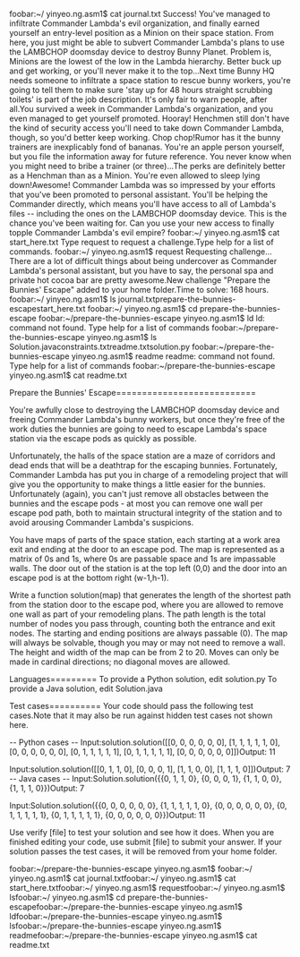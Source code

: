 foobar:~/ yinyeo.ng.asm1$ cat journal.txt
Success! You've managed to infiltrate Commander Lambda's evil organization, and finally earned yourself an entry-level position as a Minion on their space station. From here, you just might be able to subvert Commander Lambda's plans to use the LAMBCHOP doomsday device to destroy Bunny Planet. Problem is, Minions are the lowest of the low in the Lambda hierarchy. Better buck up and get working, or you'll never make it to the top...Next time Bunny HQ needs someone to infiltrate a space station to rescue bunny workers, you're going to tell them to make sure 'stay up for 48 hours straight scrubbing toilets' is part of the job description. It's only fair to warn people, after all.You survived a week in Commander Lambda's organization, and you even managed to get yourself promoted. Hooray! Henchmen still don't have the kind of security access you'll need to take down Commander Lambda, though, so you'd better keep working. Chop chop!Rumor has it the bunny trainers are inexplicably fond of bananas. You're an apple person yourself, but you file the information away for future reference. You never know when you might need to bribe a trainer (or three)...The perks are definitely better as a Henchman than as a Minion. You're even allowed to sleep lying down!Awesome! Commander Lambda was so impressed by your efforts that you've been promoted to personal assistant. You'll be helping the Commander directly, which means you'll have access to all of Lambda's files -- including the ones on the LAMBCHOP doomsday device. This is the chance you've been waiting for. Can you use your new access to finally topple Commander Lambda's evil empire?
foobar:~/ yinyeo.ng.asm1$ cat start_here.txt
Type request to request a challenge.Type help for a list of commands.
foobar:~/ yinyeo.ng.asm1$ request
Requesting challenge...
There are a lot of difficult things about being undercover as Commander Lambda's personal assistant, but you have to say, the personal spa and private hot cocoa bar are pretty awesome.New challenge "Prepare the Bunnies' Escape" added to your home folder.Time to solve: 168 hours.
foobar:~/ yinyeo.ng.asm1$ ls
journal.txtprepare-the-bunnies-escapestart_here.txt
foobar:~/ yinyeo.ng.asm1$ cd prepare-the-bunnies-escape
foobar:~/prepare-the-bunnies-escape yinyeo.ng.asm1$ ld
ld: command not found. Type help for a list of commands
foobar:~/prepare-the-bunnies-escape yinyeo.ng.asm1$ ls
Solution.javaconstraints.txtreadme.txtsolution.py
foobar:~/prepare-the-bunnies-escape yinyeo.ng.asm1$ readme
readme: command not found. Type help for a list of commands
foobar:~/prepare-the-bunnies-escape yinyeo.ng.asm1$ cat readme.txt

Prepare the Bunnies' Escape===========================

You're awfully close to destroying the LAMBCHOP doomsday device and freeing Commander Lambda's bunny workers, but once they're free of the work duties the bunnies are going to need to escape Lambda's space station via the escape pods as quickly as possible. 

Unfortunately, the halls of the space station are a maze of corridors and dead ends that will be a deathtrap for the escaping bunnies. 
Fortunately, Commander Lambda has put you in charge of a remodeling project that will give you the opportunity to make things a little easier for the bunnies. Unfortunately (again), you can't just remove all obstacles between the bunnies and the escape pods - at most you can remove one wall per escape pod path, both to maintain structural integrity of the station and to avoid arousing Commander Lambda's suspicions. 

You have maps of parts of the space station, each starting at a work area exit and ending at the door to an escape pod. 
The map is represented as a matrix of 0s and 1s, where 0s are passable space and 1s are impassable walls. 
The door out of the station is at the top left (0,0) and the door into an escape pod is at the bottom right (w-1,h-1). 

Write a function solution(map) that generates the length of the shortest path from the station door to the escape pod, where you are allowed to remove one wall as part of your remodeling plans. The path length is the total number of nodes you pass through, counting both the entrance and exit nodes. The starting and ending positions are always passable (0). The map will always be solvable, though you may or may not need to remove a wall. The height and width of the map can be from 2 to 20. Moves can only be made in cardinal directions; no diagonal moves are allowed.

Languages=========
To provide a Python solution, edit solution.py
To provide a Java solution, edit Solution.java

Test cases==========
Your code should pass the following test cases.Note that it may also be run against hidden test cases not shown here.

-- Python cases --
Input:solution.solution([[0, 0, 0, 0, 0, 0], [1, 1, 1, 1, 1, 0], [0, 0, 0, 0, 0, 0], [0, 1, 1, 1, 1, 1], [0, 1, 1, 1, 1, 1], [0, 0, 0, 0, 0, 0]])Output:    11

Input:solution.solution([[0, 1, 1, 0], [0, 0, 0, 1], [1, 1, 0, 0], [1, 1, 1, 0]])Output:    7
-- Java cases --
Input:Solution.solution({{0, 1, 1, 0}, {0, 0, 0, 1}, {1, 1, 0, 0}, {1, 1, 1, 0}})Output:    7

Input:Solution.solution({{0, 0, 0, 0, 0, 0}, {1, 1, 1, 1, 1, 0}, {0, 0, 0, 0, 0, 0}, {0, 1, 1, 1, 1, 1}, {0, 1, 1, 1, 1, 1}, {0, 0, 0, 0, 0, 0}})Output:    11


Use verify [file] to test your solution and see how it does.
When you are finished editing your code, use submit [file] to submit your answer.
If your solution passes the test cases, it will be removed from your home folder.


foobar:~/prepare-the-bunnies-escape yinyeo.ng.asm1$ foobar:~/ yinyeo.ng.asm1$ cat journal.txtfoobar:~/ yinyeo.ng.asm1$ cat start_here.txtfoobar:~/ yinyeo.ng.asm1$ requestfoobar:~/ yinyeo.ng.asm1$ lsfoobar:~/ yinyeo.ng.asm1$ cd prepare-the-bunnies-escapefoobar:~/prepare-the-bunnies-escape yinyeo.ng.asm1$ ldfoobar:~/prepare-the-bunnies-escape yinyeo.ng.asm1$ lsfoobar:~/prepare-the-bunnies-escape yinyeo.ng.asm1$ readmefoobar:~/prepare-the-bunnies-escape yinyeo.ng.asm1$ cat readme.txt 
